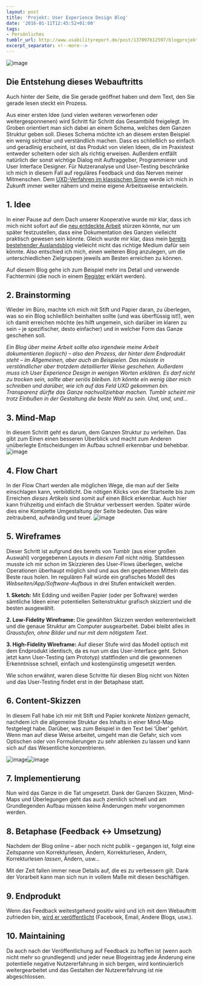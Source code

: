 ```yaml
---
layout: post
title: 'Projekt: User Experience Design Blog'
date: '2016-01-11T12:45:52+01:00'
tags:
- Persönliches
tumblr_url: http://www.usabilityreport.de/post/137097612597/blogprojekt
excerpt_separator: <!--more-->
---
```


![image](https://68.media.tumblr.com/e662fbf8ae65e6879c4864ff87e687d3/tumblr_inline_o0suofmCeQ1tupr4e_540.png)

## Die Entstehung dieses Webauftritts

Auch hinter der Seite, die Sie gerade geöffnet haben und dem Text, den Sie gerade lesen steckt ein Prozess.

Aus einer ersten Idee (und vielen weiteren verworfenen oder weitergesponnenen) wird Schritt für Schritt das Gesamtbild freigelegt. Im Groben orientiert man sich dabei an einem Schema, welches dem Ganzen Struktur geben soll. Dieses Schema möchte ich an diesem ersten Beispiel ein wenig sichtbar und verständlich machen. Dass es schließlich so einfach und geradlinig erscheint, ist das Produkt von vielen Ideen, die im Praxistest entweder scheitern oder sich als richtig erweisen. Außerdem entfällt natürlich der sonst wichtige Dialog mit Auftraggeber, Programmierer und User Interface Designer. Für Nutzeranalyse und User-Testing beschränke ich mich in diesem Fall auf reguläres Feedback und das Nerven meiner Mitmenschen. Dem [UXD-Verfahren im klassischen Sinne](http://www.userexperiencedesigner.de/post/138294006182/der-ux-design-prozess) werde ich mich in Zukunft immer weiter nähern und meine eigene Arbeitsweise entwickeln.
<!--more-->

## 1. Idee

In einer Pause auf dem Dach unserer Kooperative wurde mir klar, dass ich mich nicht sofort auf die [neu entdeckte Arbeit](http://userxperiencedesign.tumblr.com/post/136262303917/elementaryos-cassidy-james-recently-met-up-with) stürzen könnte, nur um später festzustellen, dass eine Dokumentation des Ganzen vielleicht praktisch gewesen sein könnte. Gleich wurde mir klar, dass mein [bereits bestehender Auslandsblog](http://impacto-cultural.tumblr.com/) vielleicht nicht das richtige Medium dafür sein könnte. Also entschied ich mich, einen weiteren Blog anzulegen, um die unterschiedlichen Zielgruppen jeweils am Besten erreichen zu können.

Auf diesem Blog gehe ich zum Beispiel mehr ins Detail und verwende Fachtermini (die noch in einem [Register](http://userxperiencedesign.tumblr.com/private/137102424007/tumblr_o0syzqtLxH1v1rfln) erklärt werden).

## 2. Brainstorming

Wieder im Büro, machte ich mich mit Stift und Papier daran, zu überlegen, was so ein Blog schließlich beinhalten sollte (und was überflüssig ist!), wen ich damit erreichen möchte (es hilft ungemein, sich darüber im klaren zu sein – je spezifischer, desto einfacher) und in welcher Form das Ganze geschehen soll.

_<i>Ein Blog über meine Arbeit sollte also irgendwie meine Arbeit
dokumentieren (logisch) – also den Prozess, der hinter dem Endprodukt
steht – im Allgemeinen, aber auch an Beispielen. Das müsste in verständlicher aber trotzdem detaillierter Weise geschehen. Außerdem muss ich User Experience Design in wenigen Worten erklären. Es darf nicht zu trocken sein, sollte aber seriös bleiben. Ich könnte ein wenig über mich schreiben und darüber, wie ich auf das Feld UXD gekommen bin. Transparenz dürfte das Ganze nachvollziehbar machen. Tumblr scheint mir trotz Einbußen in der Gestaltung die beste Wahl zu sein. Und, und, und…</i>_

## 3. Mind-Map

In diesem Schritt geht es darum, dem Ganzen Struktur zu verleihen. Das gibt zum Einen einen besseren Überblick und macht zum Anderen unüberlegte Entscheidungen im Aufbau schnell erkennbar und behebbar.
![image](https://68.media.tumblr.com/642fe8cc93e6e5fb929215235725bfe0/tumblr_inline_o0v5v9JvHe1tupr4e_540.jpg)

## 4. Flow Chart

In der Flow Chart werden alle möglichen Wege, die man auf der Seite einschlagen kann, verbildlicht. Die nötigen Klicks von der Startseite bis zum Erreichen _dieses Artikels_ sind somit auf einen Blick erkennbar. Auch hier kann frühzeitig und einfach die Struktur verbessert werden. Später würde dies eine Komplette Umgestaltung der Seite bedeuten. Das wäre zeitraubend, aufwändig und teuer.
![image](https://68.media.tumblr.com/7437f4071d9bea6e8c6260aaaec781db/tumblr_inline_o0v5e90Did1tupr4e_540.jpg)

## 5. Wireframes

Dieser Schritt ist aufgrund des bereits von Tumblr&nbsp;(aus einer großen Auswahl) vorgegebenen Layouts _in diesem Fall_ nicht nötig. Stattdessen musste ich mir schon im Skizzieren des User-Flows überlegen, welche Operationen überhaupt möglich sind und aus den gegebenen Mitteln das Beste raus holen. Im regulären Fall würde ein grafisches Modell des _Webseiten/App/Software-Aufbaus_ in drei Stufen entwickelt werden.

**1. Sketch:** Mit Edding und weißen Papier (oder per Software) werden sämtliche Ideen einer potentiellen Seitenstruktur grafisch skizziert und die besten ausgewählt.

**2. Low-Fidelity Wireframe:** Die gewählten Skizzen werden weiterentwickelt und die genaue Struktur am Computer ausgearbeitet. Dabei bleibt alles in _Graustufen, ohne Bilder und nur mit dem nötigstem Text_.

**3. High-Fidelity Wireframe:** Auf dieser Stufe wird das Modell optisch mit dem Endprodukt identisch, da es nun um das User-Interface geht. Schon jetzt kann User-Testing (am Prototyp) stattfinden und die gewonnenen Erkenntnisse schnell, einfach und kostengünstig umgesetzt werden.

Wie schon erwähnt, waren diese Schritte für diesen Blog nicht von Nöten und das User-Testing findet erst in der Betaphase statt.

## 6. Content-Skizzen

In diesem Fall habe ich mir mit Stift und Papier konkrete _Notizen_
 gemacht, nachdem ich die allgemeine Struktur des Inhalts in einer
Mind-Map festgelegt habe. Darüber, was zum Beispiel in den Text bei
‘Über’ gehört. Wenn man auf diese Weise arbeitet, umgeht man die Gefahr,
 sich vom Optischen oder von Formulierungen zu sehr ablenken zu lassen
und kann sich auf das Wesentliche konzentrieren.

![image](https://68.media.tumblr.com/2ac6a649edc04312d2050deeca6cb03a/tumblr_inline_o0v5e3atdx1tupr4e_540.jpg)![image](https://68.media.tumblr.com/42b03795aad8bebeac76409cb683703a/tumblr_inline_o0sybniFld1tupr4e_540.jpg)

## 7. Implementierung

Nun wird das Ganze in die Tat umgesetzt. Dank der Ganzen Skizzen, Mind-Maps und Überlegungen geht das auch ziemlich schnell und am Grundlegenden Aufbau müssen keine Änderungen mehr vorgenommen werden.

## 8. Betaphase (Feedback ↔ Umsetzung)

Nachdem der Blog online – aber noch nicht publik – gegangen ist, folgt eine Zeitspanne von Korrekturlesen, Ändern, Korrekturlesen, Ändern, Korrekturlesen _lassen_, Ändern, usw…

Mit der Zeit fallen immer neue Details auf, die es zu verbessern gilt. Dank der Vorarbeit kann man sich nun in vollem Maße mit diesen beschäftigen.

## 9. Endprodukt

Wenn das Feedback weitestgehend positiv wird und ich mit dem Webauftritt zufrieden bin, [wird er veröffentlicht](http://www.usabilityreport.de/about) (Facebook, Email, Andere Blogs, usw.).

## 10. Maintaining

Da auch nach der Veröffentlichung auf Feedback zu hoffen ist (wenn auch nicht mehr so grundlegend) und jeder neue Blogeintrag jede Änderung eine potentielle negative Nutzererfahrung in sich bergen, wird kontinuierlich weitergearbeitet und das Gestalten der Nutzererfahrung ist nie abgeschlossen.
